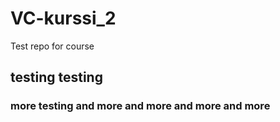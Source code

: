 # VC-kurssi_2
Test repo for course

## testing testing

### more testing and more and more and more and more
